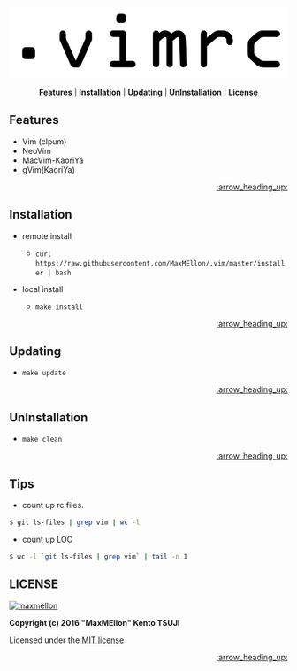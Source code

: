 <div name="top" align="center">
  <img
    src="https://raw.githubusercontent.com/MaxMEllon/demos/master/vimrc.jpg"
    alt="logo images"
  />
</div>

<p align="center">
  <b><a href="#features">Features</a></b>
  |
  <b><a href="#installation">Installation</a></b>
  |
  <b><a href="#updating">Updating</a></b>
  |
  <b><a href="#uninstallation">UnInstallation</a></b>
  |
  <b><a href="#license">License</a></b>
</p>

Features
---

  - Vim (clpum)
  - NeoVim
  - MacVim-KaoriYa
  - gVim(KaoriYa)

<p align="right"><a href="#top">:arrow_heading_up:</a></p>

Installation
---

  - remote install
    - `curl https://raw.githubusercontent.com/MaxMEllon/.vim/master/installer | bash`

  - local install

    - `make install`

<p align="right"><a href="#top">:arrow_heading_up:</a></p>

Updating
---

  - `make update`

<p align="right"><a href="#top">:arrow_heading_up:</a></p>

UnInstallation
---

  - `make clean`

<p align="right"><a href="#top">:arrow_heading_up:</a></p>

Tips
---

- count up rc files.

```bash
$ git ls-files | grep vim | wc -l
```

- count up LOC

```bash
$ wc -l `git ls-files | grep vim` | tail -n 1
```

LICENSE
---

[![maxmellon](https://avatars1.githubusercontent.com/u/9594376?v=3&u=8fd5ebc98054f4945469deef085ef244f3999206&s=80)](https://twitter.com/mozi_kke)

**Copyright (c) 2016 "MaxMEllon" Kento TSUJI**

Licensed under the [MIT license](./LICENSE.txt)


<p align="right"><a href="#top">:arrow_heading_up:</a></p>
